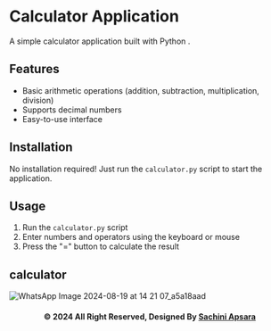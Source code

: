 # Calculator Application

A simple calculator application built with Python .

## Features

* Basic arithmetic operations (addition, subtraction, multiplication, division)
* Supports decimal numbers
* Easy-to-use interface

## Installation

No installation required! Just run the `calculator.py` script to start the application.

## Usage

1. Run the `calculator.py` script
2. Enter numbers and operators using the keyboard or mouse
3. Press the "=" button to calculate the result




## calculator

![WhatsApp Image 2024-08-19 at 14 21 07_a5a18aad](https://github.com/user-attachments/assets/77e4d474-44bf-4c26-82c6-b6e41931bec8)

<div align="center">

#### © 2024 All Right Reserved, Designed By [Sachini Apsara](https://github.com/ApsaraWitharana)

</div>
